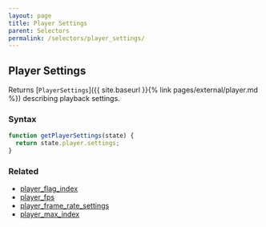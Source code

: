 ```yaml
---
layout: page
title: Player Settings
parent: Selectors
permalink: /selectors/player_settings/
---
```


## Player Settings

Returns [`PlayerSettings`]({{ site.baseurl }}{% link pages/external/player.md %}) describing playback settings.

### Syntax

```js
function getPlayerSettings(state) {
  return state.player.settings;
}
```

### Related

- [player_flag_index](./player_flag_index.md)
- [player_fps](./player_fps.md)
- [player_frame_rate_settings](./player_frame_rate_settings.md)
- [player_max_index](./player_max_index.md)
